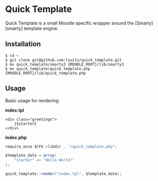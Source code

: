 # Quick Template

Quick Template is a small Moodle specific wrapper around the [Smarty][smarty]
template engine.

## Installation

```
$ cd ~
$ git clone git@github.com:lsuits/quick_template.git
$ mv quick_template/smarty3 {MOODLE_ROOT}/lib/smarty3
$ mv quick_template/quick_template.php {MOODLE_ROOT}/lib/quick_template.php
```

## Usage

Basic usage for rendering:

__index.tpl__

```
<div class="greetings">
    {$starter}
</div>

```

__index.php__

```scala
require_once $CFG->libdir . "/quick_template.php";

$template_data = array(
    "starter" => "Hello World!"
);

quick_template::render("index.tpl", $template_data);
```
